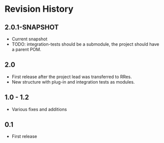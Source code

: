 # Revision History

## 2.0.1-SNAPSHOT
* Current snapshot
* TODO: integration-tests should be a submodule, the project should have a parent POM.

## 2.0
* First release after the project lead was transferred to RRes.
* New structure with plug-in and integration tests as modules.

## 1.0 - 1.2
* Various fixes and additions

## 0.1
* First release